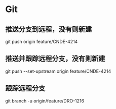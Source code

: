 # Git

## 推送分支到远程，没有则新建

git push origin feature/CNDE-4214

## 推送并跟踪远程分支，没有则新建

git push --set-upstream origin feature/CNDE-4214

## 跟踪远程分支

git branch -u origin/feature/DRO-1216